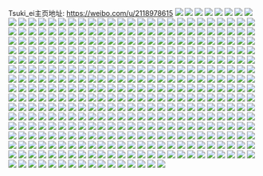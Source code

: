 Tsuki_ei主页地址: https://weibo.com/u/2118978615 
![](https://wx4.sinaimg.cn/mw2000/7e4d0c37gy1h8rnuiq28aj20u01407as.jpg) 
![](https://wx4.sinaimg.cn/mw2000/7e4d0c37gy1h8rnui30obj21400u0dkf.jpg) 
![](https://wx4.sinaimg.cn/mw2000/7e4d0c37gy1h8rnuid49lj20u0140q9b.jpg) 
![](https://wx4.sinaimg.cn/mw2000/7e4d0c37gy1h8rnugwomvj20u012sjwg.jpg) 
![](https://wx4.sinaimg.cn/mw2000/7e4d0c37gy1h8rnuh4yucj20la0tpwhe.jpg) 
![](https://wx4.sinaimg.cn/mw2000/7e4d0c37gy1h8qy8hjugaj20u011jqbs.jpg) 
![](https://wx4.sinaimg.cn/mw2000/7e4d0c37gy1h8qy8iuyyvj20u0140dld.jpg) 
![](https://wx4.sinaimg.cn/mw2000/7e4d0c37gy1h8qy8jnr34j20u0140tgb.jpg) 
![](https://wx4.sinaimg.cn/mw2000/7e4d0c37gy1h8qy8h87e3j20u0140tgd.jpg) 
![](https://wx4.sinaimg.cn/mw2000/7e4d0c37gy1h8qy8gzmrvj20u00u0n2a.jpg) 
![](https://wx4.sinaimg.cn/mw2000/7e4d0c37gy1h8qy8i8vcpj21400u0dnh.jpg) 
![](https://wx4.sinaimg.cn/mw2000/7e4d0c37gy1h8qyax8eqkj20wi0qcgn2.jpg) 
![](https://wx4.sinaimg.cn/mw2000/7e4d0c37gy1h8bq7yemqej20u00u0tbe.jpg) 
![](https://wx4.sinaimg.cn/mw2000/7e4d0c37gy1h7s9eo0apjj20u012qagi.jpg) 
![](https://wx4.sinaimg.cn/mw2000/7e4d0c37gy1h7s9eomnfej20u0140q9e.jpg) 
![](https://wx4.sinaimg.cn/mw2000/7e4d0c37gy1h7s9epck9dj21400u0dpx.jpg) 
![](https://wx4.sinaimg.cn/mw2000/7e4d0c37gy1h6qa6ng3lqj20u016ugxj.jpg) 
![](https://wx4.sinaimg.cn/mw2000/7e4d0c37gy1h6qa6oegwaj21400u0k0e.jpg) 
![](https://wx4.sinaimg.cn/mw2000/7e4d0c37gy1h6qa6nxahoj20u0140k3e.jpg) 
![](https://wx4.sinaimg.cn/mw2000/7e4d0c37gy1h6qa6owjcmj21400u0k2h.jpg) 
![](https://wx4.sinaimg.cn/mw2000/7e4d0c37gy1h6qa6pdg0hj20u0140gyb.jpg) 
![](https://wx4.sinaimg.cn/mw2000/7e4d0c37gy1h6qa6mzqh9j21400u0dqz.jpg) 
![](https://wx4.sinaimg.cn/mw2000/7e4d0c37gy1h6qacl6tw6j21400u0k00.jpg) 
![](https://wx4.sinaimg.cn/mw2000/7e4d0c37gy1h6qa6pvkadj21400u0n36.jpg) 
![](https://wx4.sinaimg.cn/mw2000/7e4d0c37gy1h6qa707v78j21400u042f.jpg) 
![](https://wx4.sinaimg.cn/mw2000/7e4d0c37gy1h65d6h47c8j20u0140q73.jpg) 
![](https://wx4.sinaimg.cn/mw2000/7e4d0c37gy1h5w4c8otacj20sq12aq4r.jpg) 
![](https://wx4.sinaimg.cn/mw2000/7e4d0c37gy1h5smuot6t2j20tu13ugn6.jpg) 
![](https://wx4.sinaimg.cn/mw2000/7e4d0c37gy1h5doddj47qj21o0280x6p.jpg) 
![](https://wx4.sinaimg.cn/mw2000/7e4d0c37gy1h5dodn3unuj2340340qv7.jpg) 
![](https://wx4.sinaimg.cn/mw2000/7e4d0c37gy1h5dodqjp7dj21o0280u0x.jpg) 
![](https://wx4.sinaimg.cn/mw2000/7e4d0c37gy1h5dodldatvj22801o01ky.jpg) 
![](https://wx4.sinaimg.cn/mw2000/7e4d0c37gy1h5dodfr11uj22091k8kjl.jpg) 
![](https://wx4.sinaimg.cn/mw2000/7e4d0c37gy1h5dodivgihj22801o04qq.jpg) 
![](https://wx4.sinaimg.cn/mw2000/7e4d0c37gy1h53ve6wbngj22c02c07wj.jpg) 
![](https://wx4.sinaimg.cn/mw2000/7e4d0c37gy1h53ve34tk9j20zk1c0asr.jpg) 
![](https://wx4.sinaimg.cn/mw2000/7e4d0c37gy1h53veae7goj21o0280qv5.jpg) 
![](https://wx4.sinaimg.cn/mw2000/7e4d0c37gy1h53veco6gqj21o0280b29.jpg) 
![](https://wx4.sinaimg.cn/mw2000/7e4d0c37gy1h4qp3ftfcij213i0tzqo5.jpg) 
![](https://wx4.sinaimg.cn/mw2000/7e4d0c37gy1h4qp3hezlej214m0tztsr.jpg) 
![](https://wx4.sinaimg.cn/mw2000/7e4d0c37gy1h4qp3i3zq2j20tz0tzk83.jpg) 
![](https://wx4.sinaimg.cn/mw2000/7e4d0c37gy1h4qovnxwe5j21o0280e81.jpg) 
![](https://wx4.sinaimg.cn/mw2000/7e4d0c37gy1h4qovmy1g5j21o0280b29.jpg) 
![](https://wx4.sinaimg.cn/mw2000/7e4d0c37gy1h4qow2tjglj22yo1o0npe.jpg) 
![](https://wx4.sinaimg.cn/mw2000/7e4d0c37gy1h4qp3j3ubtj20tz0tz1bg.jpg) 
![](https://wx4.sinaimg.cn/mw2000/7e4d0c37gy1h4qp3etufqj20tz0tzh1y.jpg) 
![](https://wx4.sinaimg.cn/mw2000/7e4d0c37gy1h4dpioq9jij22c0340b2b.jpg) 
![](https://wx4.sinaimg.cn/mw2000/7e4d0c37gy1h2zvxha1qhj22801o0e81.jpg) 
![](https://wx4.sinaimg.cn/mw2000/7e4d0c37gy1h2zvxjq5hwj21o0280b29.jpg) 
![](https://wx4.sinaimg.cn/mw2000/7e4d0c37gy1h2x8ymjbjmj22801o0x6p.jpg) 
![](https://wx4.sinaimg.cn/mw2000/7e4d0c37gy1h2x8yi4qarj22801o0b2a.jpg) 
![](https://wx4.sinaimg.cn/mw2000/7e4d0c37gy1h2x8yoa6pyj22801o0kjl.jpg) 
![](https://wx4.sinaimg.cn/mw2000/7e4d0c37gy1h2x8yfqzxrj21kp16jqt2.jpg) 
![](https://wx4.sinaimg.cn/mw2000/7e4d0c37gy1h2x8yjmmr0j21kw16ox4g.jpg) 
![](https://wx4.sinaimg.cn/mw2000/7e4d0c37gy1h2olhlotg3j21t31t3b29.jpg) 
![](https://wx4.sinaimg.cn/mw2000/7e4d0c37gy1h2olhl33h2j20uc0ucwou.jpg) 
![](https://wx4.sinaimg.cn/mw2000/7e4d0c37gy1h280pt0zpwj20u01407c8.jpg) 
![](https://wx4.sinaimg.cn/mw2000/7e4d0c37gy1h280pv1eh9j20u014010e.jpg) 
![](https://wx4.sinaimg.cn/mw2000/7e4d0c37gy1h280pvyibej20u0140gsk.jpg) 
![](https://wx4.sinaimg.cn/mw2000/7e4d0c37gy1h280pxeyc0j20u0140jye.jpg) 
![](https://wx4.sinaimg.cn/mw2000/7e4d0c37gy1h1tazl637zj21400u046b.jpg) 
![](https://wx4.sinaimg.cn/mw2000/7e4d0c37gy1h1tb1ldlgaj20mi0mi0v8.jpg) 
![](https://wx4.sinaimg.cn/mw2000/7e4d0c37gy1h1taznoovej21400u0gs0.jpg) 
![](https://wx4.sinaimg.cn/mw2000/7e4d0c37gy1h1tb0h2kjaj20u0140113.jpg) 
![](https://wx4.sinaimg.cn/mw2000/7e4d0c37gy1h1tazmsx82j21400u0n5z.jpg) 
![](https://wx4.sinaimg.cn/mw2000/7e4d0c37gy1h1tazn8sg9j20u0140n52.jpg) 
![](https://wx4.sinaimg.cn/mw2000/7e4d0c37gy1h1tazm9izyj21400r2dou.jpg) 
![](https://wx4.sinaimg.cn/mw2000/7e4d0c37gy1h1tb0gkabpj21400u0n3v.jpg) 
![](https://wx4.sinaimg.cn/mw2000/7e4d0c37gy1h1tazkmnjnj21400u012b.jpg) 
![](https://wx4.sinaimg.cn/mw2000/7e4d0c37gy1h1n9wpk3v7j20nx1m1dj5.jpg) 
![](https://wx4.sinaimg.cn/mw2000/7e4d0c37gy1h1dmko4t97j20fb0j841t.jpg) 
![](https://wx4.sinaimg.cn/mw2000/7e4d0c37gy1h14f3e74bvj23402c0hdu.jpg) 
![](https://wx4.sinaimg.cn/mw2000/7e4d0c37gy1h14f3bzszuj21o0280e23.jpg) 
![](https://wx4.sinaimg.cn/mw2000/7e4d0c37gy1h14f3fxf1rj23402c0kjm.jpg) 
![](https://wx4.sinaimg.cn/mw2000/7e4d0c37gy1h0oooqf2okj22801o01kx.jpg) 
![](https://wx4.sinaimg.cn/mw2000/7e4d0c37gy1h0ooou1os0j22801o04qp.jpg) 
![](https://wx4.sinaimg.cn/mw2000/7e4d0c37gy1h0ooor4u5xj22801o0npd.jpg) 
![](https://wx4.sinaimg.cn/mw2000/7e4d0c37gy1h0oopxi3xmj22801o01kx.jpg) 
![](https://wx4.sinaimg.cn/mw2000/7e4d0c37gy1h0ooorwjw2j22801o0npd.jpg) 
![](https://wx4.sinaimg.cn/mw2000/7e4d0c37gy1gz49l22e0pj20og0ogmyq.jpg) 
![](https://wx4.sinaimg.cn/mw2000/7e4d0c37gy1gz2frt4jwwj21o02807wi.jpg) 
![](https://wx4.sinaimg.cn/mw2000/7e4d0c37gy1gz2frvlwvij21o0280e82.jpg) 
![](https://wx4.sinaimg.cn/mw2000/7e4d0c37gy1gz2frwgh06j21o0280u0x.jpg) 
![](https://wx4.sinaimg.cn/mw2000/7e4d0c37gy1gz2frqa0pqj20u00u0aq0.jpg) 
![](https://wx4.sinaimg.cn/mw2000/7e4d0c37gy1gz2fry23n1j21jy1sd1kx.jpg) 
![](https://wx4.sinaimg.cn/mw2000/7e4d0c37gy1gz2fs07c1qj21o0280u0x.jpg) 
![](https://wx4.sinaimg.cn/mw2000/7e4d0c37gy1gz2fsn5vjdj21ov1g44oy.jpg) 
![](https://wx4.sinaimg.cn/mw2000/7e4d0c37gy1gz2fu4mllsj22801o0u0x.jpg) 
![](https://wx4.sinaimg.cn/mw2000/7e4d0c37gy1gz2fu3kar1j22yo1o01ky.jpg) 
![](https://wx4.sinaimg.cn/mw2000/7e4d0c37gy1gyfsd1103rj20r30qddnb.jpg) 
![](https://wx4.sinaimg.cn/mw2000/7e4d0c37gy1gyfsa2ris8j21o01o07wh.jpg) 
![](https://wx4.sinaimg.cn/mw2000/7e4d0c37gy1gyfsa680dfj21fg1wlqv5.jpg) 
![](https://wx4.sinaimg.cn/mw2000/7e4d0c37gy1gyfsa4cpytj21o01o0b29.jpg) 
![](https://wx4.sinaimg.cn/mw2000/7e4d0c37gy1gy4ug8xy90j20u0140dmx.jpg) 
![](https://wx4.sinaimg.cn/mw2000/7e4d0c37gy1gy4ug9r5jpj21400u0afz.jpg) 
![](https://wx4.sinaimg.cn/mw2000/7e4d0c37gy1gy4ug9e17bj21400u079w.jpg) 
![](https://wx4.sinaimg.cn/mw2000/7e4d0c37gy1gy4uozbml9j21400u045c.jpg) 
![](https://wx4.sinaimg.cn/mw2000/7e4d0c37gy1gxyc6foat4j20rm0z0dll.jpg) 
![](https://wx4.sinaimg.cn/mw2000/7e4d0c37gy1gxyc6en9wgj20v20pydl9.jpg) 
![](https://wx4.sinaimg.cn/mw2000/7e4d0c37gy1gxpf4ku5ucj20u00u0n5k.jpg) 
![](https://wx4.sinaimg.cn/mw2000/7e4d0c37gy1gxpf3ylnxoj20u0140jzj.jpg) 
![](https://wx4.sinaimg.cn/mw2000/7e4d0c37gy1gx1t87cwtzj20tz0tzgrf.jpg) 
![](https://wx4.sinaimg.cn/mw2000/7e4d0c37gy1gx1icz78r8j21400u0n4w.jpg) 
![](https://wx4.sinaimg.cn/mw2000/7e4d0c37gy1gx1hwamjf2j21400u0n1i.jpg) 
![](https://wx4.sinaimg.cn/mw2000/7e4d0c37gy1gx1hwcpj3uj20u0140q9x.jpg) 
![](https://wx4.sinaimg.cn/mw2000/7e4d0c37gy1gx1hwb8tb2j20u00w8n24.jpg) 
![](https://wx4.sinaimg.cn/mw2000/7e4d0c37gy1gx1hwce43rj21400u0dm4.jpg) 
![](https://wx4.sinaimg.cn/mw2000/7e4d0c37gy1gx1hwc19moj20u0140aga.jpg) 
![](https://wx4.sinaimg.cn/mw2000/7e4d0c37gy1gx1hx0agj3j20u0140n3j.jpg) 
![](https://wx4.sinaimg.cn/mw2000/7e4d0c37gy1gx1icytt0hj21400u0q9y.jpg) 
![](https://wx4.sinaimg.cn/mw2000/7e4d0c37gy1gx1hwabz0pj21400u07b6.jpg) 
![](https://wx4.sinaimg.cn/mw2000/7e4d0c37gy1gwli3ceuf6j21400u014h.jpg) 
![](https://wx4.sinaimg.cn/mw2000/7e4d0c37gy1gwli3bm8kxj20u0140k2b.jpg) 
![](https://wx4.sinaimg.cn/mw2000/7e4d0c37gy1gwli3a9jl6j20u0140456.jpg) 
![](https://wx4.sinaimg.cn/mw2000/7e4d0c37gy1gwli3bxt7zj20u00u0wk8.jpg) 
![](https://wx4.sinaimg.cn/mw2000/7e4d0c37gy1gwli3b51qxj21400u0doo.jpg) 
![](https://wx4.sinaimg.cn/mw2000/7e4d0c37gy1gwli3aopfij20u00u0dm3.jpg) 
![](https://wx4.sinaimg.cn/mw2000/7e4d0c37gy1gwejueu641j20u014044l.jpg) 
![](https://wx4.sinaimg.cn/mw2000/7e4d0c37gy1gwejudcss2j20u0140tdw.jpg) 
![](https://wx4.sinaimg.cn/mw2000/7e4d0c37gy1gwejuec24gj20u0140tdz.jpg) 
![](https://wx4.sinaimg.cn/mw2000/7e4d0c37gy1gwejw8793ej21410u0tk2.jpg) 
![](https://wx4.sinaimg.cn/mw2000/7e4d0c37gy1gwejudvzqgj20u014wwlo.jpg) 
![](https://wx4.sinaimg.cn/mw2000/7e4d0c37gy1gwejw8vyr9j20u00u0gvb.jpg) 
![](https://wx4.sinaimg.cn/mw2000/7e4d0c37gy1gwejucds8jj20u00u0dmh.jpg) 
![](https://wx4.sinaimg.cn/mw2000/7e4d0c37gy1gwejw9hibpj20u00u0n4r.jpg) 
![](https://wx4.sinaimg.cn/mw2000/7e4d0c37gy1gwejw9xg86j20u00u0wks.jpg) 
![](https://wx4.sinaimg.cn/mw2000/7e4d0c37gy1gwaffst749j21400u0gpx.jpg) 
![](https://wx4.sinaimg.cn/mw2000/7e4d0c37gy1gwaffrizeoj20u00u0wl2.jpg) 
![](https://wx4.sinaimg.cn/mw2000/7e4d0c37gy1gwaffsej49j20u00u0thr.jpg) 
![](https://wx4.sinaimg.cn/mw2000/7e4d0c37gy1gwafftv7s2j21400u010x.jpg) 
![](https://wx4.sinaimg.cn/mw2000/7e4d0c37gy1gwafftgt89j20u0140qad.jpg) 
![](https://wx4.sinaimg.cn/mw2000/7e4d0c37gy1gwaffrwsbij21400u0gvf.jpg) 
![](https://wx4.sinaimg.cn/mw2000/7e4d0c37gy1gw9wxg55r4j20u00u0n22.jpg) 
![](https://wx4.sinaimg.cn/mw2000/002jp18rgy1gv3r6i751sj611u0u012u02.jpg) 
![](https://wx4.sinaimg.cn/mw2000/002jp18rgy1gv3r6inmbwj61400u049602.jpg) 
![](https://wx4.sinaimg.cn/mw2000/002jp18rgy1gv3r6hhu12j60u00u07as02.jpg) 
![](https://wx4.sinaimg.cn/mw2000/002jp18rgy1gv3r6rbiinj60u01sy48f02.jpg) 
![](https://wx4.sinaimg.cn/mw2000/002jp18rgy1gv3r6gxir7j61400u0dkq02.jpg) 
![](https://wx4.sinaimg.cn/mw2000/002jp18rgy1gv3r6g0hwhj60u00u0jwo02.jpg) 
![](https://wx4.sinaimg.cn/mw2000/002jp18rgy1gv3r6ggrlhj61400u0amb02.jpg) 
![](https://wx4.sinaimg.cn/mw2000/002jp18rgy1gv3r6k8b5gj61400u011p02.jpg) 
![](https://wx4.sinaimg.cn/mw2000/002jp18rgy1gv3r6j4i40j61400u0wlg02.jpg) 
![](https://wx4.sinaimg.cn/mw2000/002jp18rgy1gv3r6jktjpj61400u0wn302.jpg) 
![](https://wx4.sinaimg.cn/mw2000/002jp18rgy1gv3r6n7fq6j61400u0n5g02.jpg) 
![](https://wx4.sinaimg.cn/mw2000/002jp18rgy1gv3r6nn4qjj61400u0tfr02.jpg) 
![](https://wx4.sinaimg.cn/mw2000/002jp18rgy1gv3r6kpoj7j61400u0n7x02.jpg) 
![](https://wx4.sinaimg.cn/mw2000/002jp18rgy1gv3r6ldjkzj60u014o13s02.jpg) 
![](https://wx4.sinaimg.cn/mw2000/002jp18rgy1gv3r6lyz8mj60u0140tf902.jpg) 
![](https://wx4.sinaimg.cn/mw2000/002jp18rgy1gupu41wjx7j61400u0doa02.jpg) 
![](https://wx4.sinaimg.cn/mw2000/002jp18rgy1gupu40k5uzj61400u0gvh02.jpg) 
![](https://wx4.sinaimg.cn/mw2000/002jp18rgy1gupu41bimrj61400u0akj02.jpg) 
![](https://wx4.sinaimg.cn/mw2000/002jp18rgy1gupu42ymkqj61400u0gru02.jpg) 
![](https://wx4.sinaimg.cn/mw2000/002jp18rgy1guggbbzogyj60pz0pzgpc02.jpg) 
![](https://wx4.sinaimg.cn/mw2000/002jp18rgy1gtwf0dqng5j63402c0u0y02.jpg) 
![](https://wx4.sinaimg.cn/mw2000/002jp18rgy1gtwf0pwgz9j63402c0b2b02.jpg) 
![](https://wx4.sinaimg.cn/mw2000/002jp18rgy1gtwf0sbqhkj62801o0kjl02.jpg) 
![](https://wx4.sinaimg.cn/mw2000/002jp18rgy1gtwf0gtzbdj63402c01kz02.jpg) 
![](https://wx4.sinaimg.cn/mw2000/002jp18rgy1gtwf0kcmpwj63402c07wj02.jpg) 
![](https://wx4.sinaimg.cn/mw2000/002jp18rgy1gtwf2qweh4j62c02c0kjm02.jpg) 
![](https://wx4.sinaimg.cn/mw2000/002jp18rgy1gtwf0o8xuoj62801o07wh02.jpg) 
![](https://wx4.sinaimg.cn/mw2000/002jp18rgy1gtwf1tp5hxj62801o0kjl02.jpg) 
![](https://wx4.sinaimg.cn/mw2000/002jp18rgy1gtwf1usd5tj62801o0b2902.jpg) 
![](https://wx4.sinaimg.cn/mw2000/002jp18rgy1gsnutnviumj61400u0gyi02.jpg) 
![](https://wx4.sinaimg.cn/mw2000/7e4d0c37gy1gsnutncl9dj20u01400yd.jpg) 
![](https://wx4.sinaimg.cn/mw2000/7e4d0c37gy1gsnutpdd6aj20u00u07a2.jpg) 
![](https://wx4.sinaimg.cn/mw2000/7e4d0c37gy1gsnutob6nuj21400u0129.jpg) 
![](https://wx4.sinaimg.cn/mw2000/7e4d0c37gy1gsnutou5jij21400u0wo8.jpg) 
![](https://wx4.sinaimg.cn/mw2000/7e4d0c37gy1gsnutpupcgj21400u0n75.jpg) 
![](https://wx4.sinaimg.cn/mw2000/7e4d0c37gy1gsnutq9v9mj21400u011r.jpg) 
![](https://wx4.sinaimg.cn/mw2000/7e4d0c37gy1gsnutqrm6wj21400u0ahy.jpg) 
![](https://wx4.sinaimg.cn/mw2000/7e4d0c37gy1gsnutr6fowj21400u0q9s.jpg) 
![](https://wx4.sinaimg.cn/mw2000/7e4d0c37gy1gs57jno17zj21400u0wqx.jpg) 
![](https://wx4.sinaimg.cn/mw2000/7e4d0c37gy1gs57jo7ik8j21400u047i.jpg) 
![](https://wx4.sinaimg.cn/mw2000/7e4d0c37gy1gs57jp334pj21400u0qbr.jpg) 
![](https://wx4.sinaimg.cn/mw2000/7e4d0c37gy1gs57jpktnyj21400u0n4x.jpg) 
![](https://wx4.sinaimg.cn/mw2000/002jp18rgy1gs57jom9fuj61400u07cz02.jpg) 
![](https://wx4.sinaimg.cn/mw2000/7e4d0c37gy1gs57jq2diaj21400u0n89.jpg) 
![](https://wx4.sinaimg.cn/mw2000/7e4d0c37gy1gs57jrddxoj20u00u0dor.jpg) 
![](https://wx4.sinaimg.cn/mw2000/7e4d0c37gy1gs57jn2ouxj20u0140k43.jpg) 
![](https://wx4.sinaimg.cn/mw2000/7e4d0c37gy1gs57jrqar6j20u0140wks.jpg) 
![](https://wx4.sinaimg.cn/mw2000/7e4d0c37ly1gpxdp446cej21o0280kjl.jpg) 
![](https://wx4.sinaimg.cn/mw2000/7e4d0c37ly1gpxdp5lbppj21o0280npd.jpg) 
![](https://wx4.sinaimg.cn/mw2000/7e4d0c37gy1gpv2xazvluj21o0280u11.jpg) 
![](https://wx4.sinaimg.cn/mw2000/7e4d0c37gy1gpv2xcfhcwj21o0280b2d.jpg) 
![](https://wx4.sinaimg.cn/mw2000/7e4d0c37gy1gpv2x9pzfhj20wi1777wh.jpg) 
![](https://wx4.sinaimg.cn/mw2000/7e4d0c37gy1gpv2xf6rdwj21o0280e85.jpg) 
![](https://wx4.sinaimg.cn/mw2000/7e4d0c37gy1gpv2xgdvgbj21o0280kjp.jpg) 
![](https://wx4.sinaimg.cn/mw2000/7e4d0c37gy1gpv2xk05qkj21o0280kjp.jpg) 
![](https://wx4.sinaimg.cn/mw2000/7e4d0c37gy1gpv2x8xg5ij21o0280u11.jpg) 
![](https://wx4.sinaimg.cn/mw2000/7e4d0c37gy1gpv2xdvkrhj21o0280e85.jpg) 
![](https://wx4.sinaimg.cn/mw2000/7e4d0c37gy1gpv2xhpvm1j21o0280qv9.jpg) 
![](https://wx4.sinaimg.cn/mw2000/7e4d0c37gy1gpv11y87n2j21o0280qv5.jpg) 
![](https://wx4.sinaimg.cn/mw2000/7e4d0c37gy1gpv11ywfp6j21o0280qv5.jpg) 
![](https://wx4.sinaimg.cn/mw2000/7e4d0c37gy1gpv11zvdj3j21o0280b2a.jpg) 
![](https://wx4.sinaimg.cn/mw2000/7e4d0c37gy1gpv11xiopkj21o0280npd.jpg) 
![](https://wx4.sinaimg.cn/mw2000/7e4d0c37gy1gpv11wrud3j21b01uhkjl.jpg) 
![](https://wx4.sinaimg.cn/mw2000/7e4d0c37gy1gpv11tq7jjj2280280x6z.jpg) 
![](https://wx4.sinaimg.cn/mw2000/7e4d0c37gy1gpv121mcuwj21aq1o77wh.jpg) 
![](https://wx4.sinaimg.cn/mw2000/7e4d0c37gy1gpv11w6qdrj21rv1g2e81.jpg) 
![](https://wx4.sinaimg.cn/mw2000/7e4d0c37gy1gpv11vfd84j22801o0qva.jpg) 
![](https://wx4.sinaimg.cn/mw2000/7e4d0c37gy1gpv13ueomuj23402c0hdu.jpg) 
![](https://wx4.sinaimg.cn/mw2000/7e4d0c37gy1gpv13w4xwbj22c0340x6p.jpg) 
![](https://wx4.sinaimg.cn/mw2000/7e4d0c37gy1gpv13r500mj22c0340qv5.jpg) 
![](https://wx4.sinaimg.cn/mw2000/7e4d0c37gy1gpfmk4pj3sj21400u01ky.jpg) 
![](https://wx4.sinaimg.cn/mw2000/7e4d0c37gy1gpfmk5rwtij22c0340b29.jpg) 
![](https://wx4.sinaimg.cn/mw2000/7e4d0c37gy1gpfmk80niaj21t71kdb29.jpg) 
![](https://wx4.sinaimg.cn/mw2000/7e4d0c37gy1gpfmk7cirzj219q0zke3q.jpg) 
![](https://wx4.sinaimg.cn/mw2000/7e4d0c37gy1gpfmk526tsj20n01h5dr9.jpg) 
![](https://wx4.sinaimg.cn/mw2000/7e4d0c37gy1gpfmk95o59j21qi2bctru.jpg) 
![](https://wx4.sinaimg.cn/mw2000/7e4d0c37gy1gpfmkaji4cj23402c0nkl.jpg) 
![](https://wx4.sinaimg.cn/mw2000/7e4d0c37gy1gpfmkcdq4qj23402c0b29.jpg) 
![](https://wx4.sinaimg.cn/mw2000/7e4d0c37gy1gpfmkeitj9j22c03407wh.jpg) 
![](https://wx4.sinaimg.cn/mw2000/7e4d0c37gy1gpfmo8qpgsj22c02c011s.jpg) 
![](https://wx4.sinaimg.cn/mw2000/7e4d0c37gy1gpfmoaj6p5j22c02c07wh.jpg) 
![](https://wx4.sinaimg.cn/mw2000/7e4d0c37gy1gpfmobz4svj22c02c0b03.jpg) 
![](https://wx4.sinaimg.cn/mw2000/7e4d0c37gy1gpfmodjxq5j22c02c0b29.jpg) 
![](https://wx4.sinaimg.cn/mw2000/7e4d0c37gy1gpfmofa5xjj22801o0qv5.jpg) 
![](https://wx4.sinaimg.cn/mw2000/7e4d0c37gy1gpfmofwjeoj22c02c01kx.jpg) 
![](https://wx4.sinaimg.cn/mw2000/7e4d0c37gy1gpfmoh8yuij22c02c0dxz.jpg) 
![](https://wx4.sinaimg.cn/mw2000/7e4d0c37gy1gpfmoipqw3j22c02c0qv5.jpg) 
![](https://wx4.sinaimg.cn/mw2000/7e4d0c37gy1gpfmokie2wj22c02c01kx.jpg) 
![](https://wx4.sinaimg.cn/mw2000/7e4d0c37gy1gnm4m323tyj20og0ogmyh.jpg) 
![](https://wx4.sinaimg.cn/mw2000/7e4d0c37gy1gna8c6fzfoj23402c0kjo.jpg) 
![](https://wx4.sinaimg.cn/mw2000/7e4d0c37gy1gna8ckxwmxj22lx1ygb29.jpg) 
![](https://wx4.sinaimg.cn/mw2000/7e4d0c37gy1gna8c88csvj23402c0npf.jpg) 
![](https://wx4.sinaimg.cn/mw2000/7e4d0c37gy1gna8c9io2oj22c02c0e81.jpg) 
![](https://wx4.sinaimg.cn/mw2000/7e4d0c37gy1gna8ce80q9j20n01ds7wk.jpg) 
![](https://wx4.sinaimg.cn/mw2000/7e4d0c37gy1gna8cbq6p6j22c0340u0x.jpg) 
![](https://wx4.sinaimg.cn/mw2000/7e4d0c37gy1gna8cf51snj22c0340x6p.jpg) 
![](https://wx4.sinaimg.cn/mw2000/7e4d0c37gy1gna8eo1cfij22801o04qq.jpg) 
![](https://wx4.sinaimg.cn/mw2000/7e4d0c37gy1gna8epmjjoj22801o07wi.jpg) 
![](https://wx4.sinaimg.cn/mw2000/7e4d0c37gy1gm1l2wjoa8j23402c07wi.jpg) 
![](https://wx4.sinaimg.cn/mw2000/7e4d0c37gy1gl55uulnr9j22c0340qv7.jpg) 
![](https://wx4.sinaimg.cn/mw2000/7e4d0c37gy1gl55yabz7xj22801o0e82.jpg) 
![](https://wx4.sinaimg.cn/mw2000/7e4d0c37gy1gl55ysmj7tj22801o07wi.jpg) 
![](https://wx4.sinaimg.cn/mw2000/7e4d0c37gy1gl55us9mdtj22c02c04qp.jpg) 
![](https://wx4.sinaimg.cn/mw2000/7e4d0c37gy1gl55uezdysj210r10raoh.jpg) 
![](https://wx4.sinaimg.cn/mw2000/7e4d0c37gy1gl55ujedqpj22c02c04qr.jpg) 
![](https://wx4.sinaimg.cn/mw2000/7e4d0c37gy1gl55wj78c1j21uy1uyn8r.jpg) 
![](https://wx4.sinaimg.cn/mw2000/7e4d0c37gy1gl55uiacfhj20n01fru0x.jpg) 
![](https://wx4.sinaimg.cn/mw2000/7e4d0c37gy1gl55uk4eqvj20n00pw1kx.jpg) 
![](https://wx4.sinaimg.cn/mw2000/7e4d0c37gy1gl55undmlrj20n012uhdt.jpg) 
![](https://wx4.sinaimg.cn/mw2000/7e4d0c37gy1gl55umq60yj20n00pw1kx.jpg) 
![](https://wx4.sinaimg.cn/mw2000/7e4d0c37gy1gl55x1gkw9j22ds1scx6q.jpg) 
![](https://wx4.sinaimg.cn/mw2000/7e4d0c37gy1gl55ul1pfvj22c02c01kx.jpg) 
![](https://wx4.sinaimg.cn/mw2000/7e4d0c37gy1gl55up7903j22c02c04qp.jpg) 
![](https://wx4.sinaimg.cn/mw2000/7e4d0c37gy1gl55v62u8gj22c02c01kx.jpg) 
![](https://wx4.sinaimg.cn/mw2000/7e4d0c37gy1gl55v7kxv5j22c02c0tzi.jpg) 
![](https://wx4.sinaimg.cn/mw2000/7e4d0c37gy1gl55uqo8c7j22c02c01fa.jpg) 
![](https://wx4.sinaimg.cn/mw2000/7e4d0c37gy1gl55wholt6j22yo1o0hdu.jpg) 
![](https://wx4.sinaimg.cn/mw2000/7e4d0c37gy1gk8wuc9zwkj22402tc4qq.jpg) 
![](https://wx4.sinaimg.cn/mw2000/7e4d0c37gy1gk8wud3b6tj22402tce82.jpg) 
![](https://wx4.sinaimg.cn/mw2000/7e4d0c37gy1gk0i0bjggsj22c0340kjl.jpg) 
![](https://wx4.sinaimg.cn/mw2000/7e4d0c37gy1gk0i09h89jj23402c0u0x.jpg) 
![](https://wx4.sinaimg.cn/mw2000/7e4d0c37gy1gk0i020wbxj22c02c0hdt.jpg) 
![](https://wx4.sinaimg.cn/mw2000/7e4d0c37gy1gk0i03k78aj22c02c0hdt.jpg) 
![](https://wx4.sinaimg.cn/mw2000/7e4d0c37gy1gk0i05hxivj22c02c0kjl.jpg) 
![](https://wx4.sinaimg.cn/mw2000/7e4d0c37gy1gk0i074e4bj23402c0nhm.jpg) 
![](https://wx4.sinaimg.cn/mw2000/7e4d0c37gy1gjgwomoa0zj20u00u015o.jpg) 
![](https://wx4.sinaimg.cn/mw2000/7e4d0c37gy1gjgwokbpj6j20n01fre0m.jpg) 
![](https://wx4.sinaimg.cn/mw2000/7e4d0c37gy1gjgwol0p1dj20n01frkai.jpg) 
![](https://wx4.sinaimg.cn/mw2000/7e4d0c37gy1gjgwolnrohj20n00u713w.jpg) 
![](https://wx4.sinaimg.cn/mw2000/7e4d0c37gy1gjgwoj2rzbj20u00u013a.jpg) 
![](https://wx4.sinaimg.cn/mw2000/7e4d0c37gy1gjgwom34blj20u0140qb6.jpg) 
![](https://wx4.sinaimg.cn/mw2000/7e4d0c37gy1gjgwouhgk7j21ds0n0npf.jpg) 
![](https://wx4.sinaimg.cn/mw2000/7e4d0c37gy1gjgworpkk4j21ds0n0u11.jpg) 
![](https://wx4.sinaimg.cn/mw2000/7e4d0c37gy1gjgwov217fj20u0140143.jpg) 
![](https://wx4.sinaimg.cn/mw2000/7e4d0c37gy1gjgwovn7nfj21400u0jwk.jpg) 
![](https://wx4.sinaimg.cn/mw2000/7e4d0c37gy1gjgwpfpcukj20u01400yg.jpg) 
![](https://wx4.sinaimg.cn/mw2000/7e4d0c37gy1gjg5yv2hc2j20n01fuhdt.jpg) 
![](https://wx4.sinaimg.cn/mw2000/7e4d0c37gy1gja6f9eeucj20oc0wuaj7.jpg) 
![](https://wx4.sinaimg.cn/mw2000/7e4d0c37gy1gja6f8hxu0j20s110e4bg.jpg) 
![](https://wx4.sinaimg.cn/mw2000/7e4d0c37gy1gja6f8yalrj20sh10j4ba.jpg) 
![](https://wx4.sinaimg.cn/mw2000/7e4d0c37gy1gja6fexkv7j21o0280nph.jpg) 
![](https://wx4.sinaimg.cn/mw2000/7e4d0c37gy1gja6fbcms1j22801o0e85.jpg) 
![](https://wx4.sinaimg.cn/mw2000/7e4d0c37gy1gja6hf4aomj20t91307wh.jpg) 
![](https://wx4.sinaimg.cn/mw2000/7e4d0c37gy1gja6f7u9pbj20u01401dj.jpg) 
![](https://wx4.sinaimg.cn/mw2000/7e4d0c37gy1gja6fhd3xuj22801o0e85.jpg) 
![](https://wx4.sinaimg.cn/mw2000/7e4d0c37gy1gja6fk5q0oj22801o0qv9.jpg) 
![](https://wx4.sinaimg.cn/mw2000/7e4d0c37gy1gja6f73ecaj21o02801l0.jpg) 
![](https://wx4.sinaimg.cn/mw2000/7e4d0c37gy1gja6fmasjnj21o0280e86.jpg) 
![](https://wx4.sinaimg.cn/mw2000/7e4d0c37gy1gja6g7zr6pj20n01h5x6p.jpg) 
![](https://wx4.sinaimg.cn/mw2000/7e4d0c37gy1gikk0n5o43j22c0340qv6.jpg) 
![](https://wx4.sinaimg.cn/mw2000/7e4d0c37gy1gigwgt5yafj20mz13c7wh.jpg) 
![](https://wx4.sinaimg.cn/mw2000/7e4d0c37gy1gigwgv6s50j21ds0n0hdw.jpg) 
![](https://wx4.sinaimg.cn/mw2000/7e4d0c37gy1gi99fzf0rfj21k822yx6q.jpg) 
![](https://wx4.sinaimg.cn/mw2000/7e4d0c37gy1gi99beo6stj20ty13y4qq.jpg) 
![](https://wx4.sinaimg.cn/mw2000/7e4d0c37gy1gi998x29hej21kb233qv6.jpg) 
![](https://wx4.sinaimg.cn/mw2000/7e4d0c37gy1gi9995sq5jj21jq22a7wj.jpg) 
![](https://wx4.sinaimg.cn/mw2000/7e4d0c37gy1gi99941lnvj21jr22b7wj.jpg) 
![](https://wx4.sinaimg.cn/mw2000/7e4d0c37gy1gi9994kn86j20u01a6h5p.jpg) 
![](https://wx4.sinaimg.cn/mw2000/7e4d0c37gy1gi99980964j223u2t54qr.jpg) 
![](https://wx4.sinaimg.cn/mw2000/7e4d0c37gy1gi99928lnsj22802yo7wj.jpg) 
![](https://wx4.sinaimg.cn/mw2000/7e4d0c37gy1gi99fx45kfj22802yob2c.jpg) 
![](https://wx4.sinaimg.cn/mw2000/7e4d0c37gy1gi999bkiy2j20n00qtjzy.jpg) 
![](https://wx4.sinaimg.cn/mw2000/7e4d0c37gy1gi999tntu3j22ds1schdu.jpg) 
![](https://wx4.sinaimg.cn/mw2000/7e4d0c37gy1gi9998j1ooj20qw0zv7dk.jpg) 
![](https://wx4.sinaimg.cn/mw2000/7e4d0c37gy1gi999dxywjj22c0340hdu.jpg) 
![](https://wx4.sinaimg.cn/mw2000/7e4d0c37gy1gi999agdajj20n018dk8y.jpg) 
![](https://wx4.sinaimg.cn/mw2000/7e4d0c37gy1gi999b6cnjj21bk0zo1kx.jpg) 
![](https://wx4.sinaimg.cn/mw2000/7e4d0c37gy1gi9998uszvj21480u0wnt.jpg) 
![](https://wx4.sinaimg.cn/mw2000/7e4d0c37gy1gi99hgxufoj21w01dsb2a.jpg) 
![](https://wx4.sinaimg.cn/mw2000/7e4d0c37gy1gi998wbp0lj216x1l84qp.jpg) 
![](https://wx4.sinaimg.cn/mw2000/7e4d0c37gy1gi0yngbr9gj23402c0b2a.jpg) 
![](https://wx4.sinaimg.cn/mw2000/7e4d0c37gy1ghskt0gt0ej23402c0hdu.jpg) 
![](https://wx4.sinaimg.cn/mw2000/7e4d0c37gy1ghskt3m4m1j23402c07wk.jpg) 
![](https://wx4.sinaimg.cn/mw2000/7e4d0c37gy1ghskt55cjej23402c04qs.jpg) 
![](https://wx4.sinaimg.cn/mw2000/7e4d0c37gy1ghsksywjdij23402c01l0.jpg) 
![](https://wx4.sinaimg.cn/mw2000/7e4d0c37gy1ghskt21w9cj23402c0b2c.jpg) 
![](https://wx4.sinaimg.cn/mw2000/7e4d0c37gy1ghrcn5h390j21f01w07wh.jpg) 
![](https://wx4.sinaimg.cn/mw2000/7e4d0c37gy1ghrcn7zn9wj21f01w01kx.jpg) 
![](https://wx4.sinaimg.cn/mw2000/7e4d0c37gy1ghrcn6hmvuj20qo0zkk1r.jpg) 
![](https://wx4.sinaimg.cn/mw2000/7e4d0c37gy1ghrcn6treoj20u10miqcf.jpg) 
![](https://wx4.sinaimg.cn/mw2000/7e4d0c37gy1ghrcn7eoryj21w01f0kjl.jpg) 
![](https://wx4.sinaimg.cn/mw2000/7e4d0c37gy1ghrcn4xmntj20qo0qoq82.jpg) 
![](https://wx4.sinaimg.cn/mw2000/7e4d0c37gy1ghrcn8pweqj20qo0zk7wh.jpg) 
![](https://wx4.sinaimg.cn/mw2000/7e4d0c37gy1ghrcna6y81j21ho1zkqva.jpg) 
![](https://wx4.sinaimg.cn/mw2000/7e4d0c37gy1ghrcn635ldj21f01w04qp.jpg) 
![](https://wx4.sinaimg.cn/mw2000/7e4d0c37gy1ghrcnauf6jj20ze0qjwol.jpg) 
![](https://wx4.sinaimg.cn/mw2000/7e4d0c37gy1ghdrw4ugapj22c02c0npd.jpg) 
![](https://wx4.sinaimg.cn/mw2000/7e4d0c37gy1ghdrw6pbpoj22c02c01ky.jpg) 
![](https://wx4.sinaimg.cn/mw2000/7e4d0c37gy1ghdrxteoypj20u00u01kx.jpg) 
![](https://wx4.sinaimg.cn/mw2000/7e4d0c37gy1ghdrw7l4fcj22c02c0npd.jpg) 
![](https://wx4.sinaimg.cn/mw2000/7e4d0c37gy1ghdrwaq5p0j22c0340b2b.jpg) 
![](https://wx4.sinaimg.cn/mw2000/7e4d0c37gy1ghdrwc2iaxj22c0340kjm.jpg) 
![](https://wx4.sinaimg.cn/mw2000/7e4d0c37gy1ggngmnj1dlj21w01f0npd.jpg) 
![](https://wx4.sinaimg.cn/mw2000/7e4d0c37gy1ggngmpcqydj21w01f0npd.jpg) 
![](https://wx4.sinaimg.cn/mw2000/7e4d0c37gy1ggngmokke1j22ds1scb2a.jpg) 
![](https://wx4.sinaimg.cn/mw2000/7e4d0c37gy1gghhgsyfw5j23402c01jl.jpg) 
![](https://wx4.sinaimg.cn/mw2000/7e4d0c37gy1gghhgs9by8j23402c0npd.jpg) 
![](https://wx4.sinaimg.cn/mw2000/7e4d0c37gy1gghhgtwpyvj23402c07us.jpg) 
![](https://wx4.sinaimg.cn/mw2000/7e4d0c37gy1gghhgurdjvj23402c01kx.jpg) 
![](https://wx4.sinaimg.cn/mw2000/7e4d0c37gy1gfkyhnlkcyj20hm0pdwgo.jpg) 
![](https://wx4.sinaimg.cn/mw2000/7e4d0c37gy1gfbk9bd23wj22c02c0u0x.jpg) 
![](https://wx4.sinaimg.cn/mw2000/7e4d0c37gy1gfbk9agud2j22c02c0e82.jpg) 
![](https://wx4.sinaimg.cn/mw2000/7e4d0c37gy1gfbk9dlv01j22c02c0x6p.jpg) 
![](https://wx4.sinaimg.cn/mw2000/7e4d0c37gy1gfbk9cp9nhj22c02c01ky.jpg) 
![](https://wx4.sinaimg.cn/mw2000/7e4d0c37gy1gfbk9ew632j22c02c0qv6.jpg) 
![](https://wx4.sinaimg.cn/mw2000/7e4d0c37gy1gfbk98rawtj22c02c0e82.jpg) 
![](https://wx4.sinaimg.cn/mw2000/7e4d0c37gy1gf3yxjyga1j22bc2bcnpd.jpg) 
![](https://wx4.sinaimg.cn/mw2000/7e4d0c37gy1gf3ymgmmzej21p419u7wh.jpg) 
![](https://wx4.sinaimg.cn/mw2000/7e4d0c37gy1gf3yyskv8gj21400u0hdt.jpg) 
![](https://wx4.sinaimg.cn/mw2000/7e4d0c37gy1gf3ymfbwjyj21f01f0e81.jpg) 
![](https://wx4.sinaimg.cn/mw2000/7e4d0c37gy1gf3z1exb8nj21hc0u0hdu.jpg) 
![](https://wx4.sinaimg.cn/mw2000/7e4d0c37gy1gf3yzo6vczj21w01f01ky.jpg) 
![](https://wx4.sinaimg.cn/mw2000/7e4d0c37gy1gf3yybcif0j21w01f0hdt.jpg) 
![](https://wx4.sinaimg.cn/mw2000/7e4d0c37gy1gf3z11iatoj21400u0kjl.jpg) 
![](https://wx4.sinaimg.cn/mw2000/7e4d0c37gy1gf3z0okhm7j21400u0npd.jpg) 
![](https://wx4.sinaimg.cn/mw2000/7e4d0c37gy1gegq5zo207j22801o04qq.jpg) 
![](https://wx4.sinaimg.cn/mw2000/7e4d0c37gy1gegq622rf0j22c02c0hdu.jpg) 
![](https://wx4.sinaimg.cn/mw2000/7e4d0c37gy1gegq5yez90j22c02c0kjm.jpg) 
![](https://wx4.sinaimg.cn/mw2000/7e4d0c37gy1gegq60ieuwj20v30nb4qp.jpg) 
![](https://wx4.sinaimg.cn/mw2000/7e4d0c37gy1gefpqvzhw1j21w01f01ky.jpg) 
![](https://wx4.sinaimg.cn/mw2000/7e4d0c37gy1gefpqzbzwkj22ds1sc7wo.jpg) 
![](https://wx4.sinaimg.cn/mw2000/7e4d0c37gy1gefpr3vroyj22c0340x6p.jpg) 
![](https://wx4.sinaimg.cn/mw2000/7e4d0c37gy1gefpr2h37gj22402tcqv6.jpg) 
![](https://wx4.sinaimg.cn/mw2000/7e4d0c37gy1gefpqnwvk9j21f01w04qp.jpg) 
![](https://wx4.sinaimg.cn/mw2000/7e4d0c37gy1gefpr0geoyj21f01w04qp.jpg) 
![](https://wx4.sinaimg.cn/mw2000/7e4d0c37gy1gefq0hf2vsj21400u0wry.jpg) 
![](https://wx4.sinaimg.cn/mw2000/7e4d0c37gy1gefpt2ke1gj21w01f0hdt.jpg) 
![](https://wx4.sinaimg.cn/mw2000/7e4d0c37gy1gefpt1s66vj21w01f0kjl.jpg) 
![](https://wx4.sinaimg.cn/mw2000/7e4d0c37gy1gdwlr8ahigj20mz0diq4z.jpg) 
![](https://wx4.sinaimg.cn/mw2000/7e4d0c37gy1gdfg8io8p0j211i1e04ie.jpg) 
![](https://wx4.sinaimg.cn/mw2000/7e4d0c37gy1gdfg8jgbccj21kw16o7wi.jpg) 
![](https://wx4.sinaimg.cn/mw2000/7e4d0c37gy1gdfg5wczhmj21e01e07h2.jpg) 
![](https://wx4.sinaimg.cn/mw2000/7e4d0c37gy1gdfg5wt99wj21e01e048n.jpg) 
![](https://wx4.sinaimg.cn/mw2000/7e4d0c37gy1gdfg5vzw91j21e01e0e29.jpg) 
![](https://wx4.sinaimg.cn/mw2000/7e4d0c37gy1gdfg5xee2zj21e011i1kx.jpg) 
![](https://wx4.sinaimg.cn/mw2000/7e4d0c37gy1gb1yvnnhd8j23402c04qr.jpg) 
![](https://wx4.sinaimg.cn/mw2000/7e4d0c37gy1gb1yvonlq4j22c0340qv6.jpg) 
![](https://wx4.sinaimg.cn/mw2000/7e4d0c37gy1gax1jdezoyj20u00u0k0g.jpg) 
![](https://wx4.sinaimg.cn/mw2000/7e4d0c37gy1galbzytdptj20u0140qc2.jpg) 
![](https://wx4.sinaimg.cn/mw2000/7e4d0c37gy1gadzqars89j20qo0k0q6s.jpg) 
![](https://wx4.sinaimg.cn/mw2000/7e4d0c37gy1gadq8x73igj23402c0x6r.jpg) 
![](https://wx4.sinaimg.cn/mw2000/7e4d0c37gy1gadq8lf8xhj23402c0x6p.jpg) 
![](https://wx4.sinaimg.cn/mw2000/7e4d0c37gy1gadq8pa990j20m80go0wf.jpg) 
![](https://wx4.sinaimg.cn/mw2000/7e4d0c37gy1gadq8qnryqj23402c04qs.jpg) 
![](https://wx4.sinaimg.cn/mw2000/7e4d0c37gy1gadq8yuf76j22c02c04qq.jpg) 
![](https://wx4.sinaimg.cn/mw2000/7e4d0c37gy1gadq8t1zyvj22ds1sc4qv.jpg) 
![](https://wx4.sinaimg.cn/mw2000/7e4d0c37gy1gadq8vgyxuj21sc2dsqv8.jpg) 
![](https://wx4.sinaimg.cn/mw2000/7e4d0c37gy1gadq907lrrj23402c0qv6.jpg) 
![](https://wx4.sinaimg.cn/mw2000/7e4d0c37gy1gadq8o92v9j22c0340b2c.jpg) 
![](https://wx4.sinaimg.cn/mw2000/7e4d0c37gy1g9jybten4tj22ds1scnpe.jpg) 
![](https://wx4.sinaimg.cn/mw2000/7e4d0c37gy1g9jybq6lc5j22ds1scx6q.jpg) 
![](https://wx4.sinaimg.cn/mw2000/7e4d0c37gy1g9jyeiiqmbj20yj0s07wh.jpg) 
![](https://wx4.sinaimg.cn/mw2000/7e4d0c37gy1g9jybrgq3yj22ds1scx6q.jpg) 
![](https://wx4.sinaimg.cn/mw2000/7e4d0c37gy1g9h0c204rhj20mn0fh419.jpg) 
![](https://wx4.sinaimg.cn/mw2000/7e4d0c37gy1g9h0c1mikkj20md0goju0.jpg) 
![](https://wx4.sinaimg.cn/mw2000/7e4d0c37gy1g9bnni35qwj22802yo7wk.jpg) 
![](https://wx4.sinaimg.cn/mw2000/7e4d0c37gy1g9bnngr5fwj22802yoqv5.jpg) 
![](https://wx4.sinaimg.cn/mw2000/7e4d0c37gy3g80kpd2j2ej20u00u0b29.jpg) 
![](https://wx4.sinaimg.cn/mw2000/7e4d0c37gy3g80kpd3dhuj20u00u0e81.jpg) 
![](https://wx4.sinaimg.cn/mw2000/7e4d0c37gy3g80kpd0r43j20u00u0b29.jpg) 
![](https://wx4.sinaimg.cn/mw2000/7e4d0c37gy1g78gfybqccj21sc2dse82.jpg) 
![](https://wx4.sinaimg.cn/mw2000/7e4d0c37gy1g78gfxaleoj22ds1sckjs.jpg) 
![](https://wx4.sinaimg.cn/mw2000/7e4d0c37gy1g78gfz9u0nj21rm2cub2a.jpg) 
![](https://wx4.sinaimg.cn/mw2000/7e4d0c37gy1g76c49t7xtj21ar2477wh.jpg) 
![](https://wx4.sinaimg.cn/mw2000/7e4d0c37gy1g76c377cygj21o0280u0x.jpg) 
![](https://wx4.sinaimg.cn/mw2000/7e4d0c37gy1g76c3866c9j21o0280u0x.jpg) 
